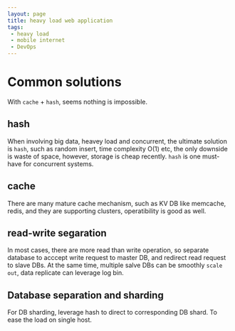```yaml
---
layout: page
title: heavy load web application
tags:
 - heavy load
 - mobile internet
 - DevOps
---
```


# Common solutions

With `cache` + `hash`, seems nothing is impossible.

## hash

When involving big data, heavey load and concurrent, the ultimate solution is `hash`, such as random insert, time complexity O(1) etc, the only downside is waste of space, however, storage is cheap recently. `hash` is one must-have for concurrent systems.

## cache

There are many mature cache mechanism, such as KV DB like memcache, redis, and they are supporting clusters, operatibility is good as well.

## read-write segaration
In most cases, there are more read than write operation, so separate database to acccept write request to master DB, and redirect read request to slave DBs. At the same time, multiple salve DBs can be smoothly `scale out`, data replicate can leverage log bin.

## Database separation and sharding
For DB sharding, leverage hash to direct to corresponding DB shard. To ease the load on single host.
